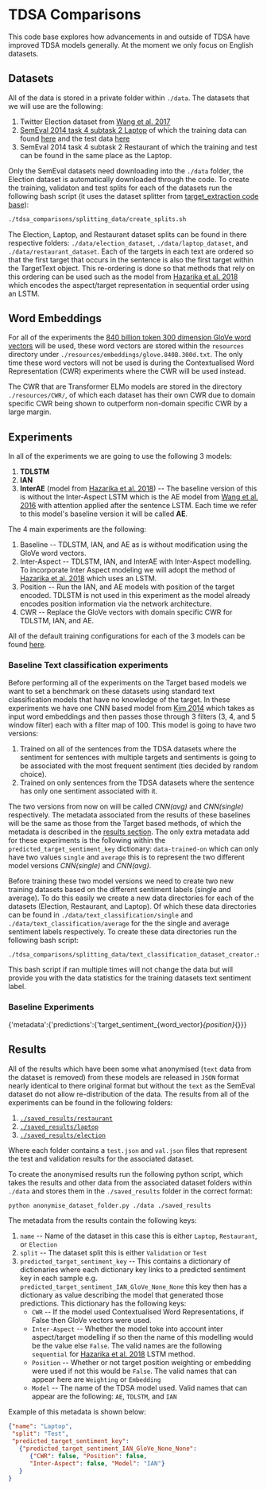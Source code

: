 # TDSA Comparisons

This code base explores how advancements in and outside of TDSA have improved TDSA models generally. At the moment we only focus on English datasets. 

## Datasets
All of the data is stored in a private folder within `./data`. The datasets that we will use are the following:
1. Twitter Election dataset from [Wang et al. 2017](https://www.aclweb.org/anthology/E17-1046/) 
2. [SemEval 2014 task 4 subtask 2 Laptop](http://alt.qcri.org/semeval2014/task4/) of which the training data can found [here](http://metashare.ilsp.gr:8080/repository/browse/semeval-2014-absa-train-data-v20-annotation-guidelines/683b709298b811e3a0e2842b2b6a04d7c7a19307f18a4940beef6a6143f937f0/) and the test data [here](http://metashare.ilsp.gr:8080/repository/browse/semeval-2014-absa-test-data-gold-annotations/b98d11cec18211e38229842b2b6a04d77591d40acd7542b7af823a54fb03a155/)
3. SemEval 2014 task 4 subtask 2 Restaurant of which the training and test can be found in the same place as the Laptop.

Only the SemEval datasets need downloading into the `./data` folder, the Election dataset is automatically downloaded through the code. To create the training, validaton and test splits for each of the datasets run the following bash script (it uses the dataset splitter from [target_extraction code base](https://github.com/apmoore1/target-extraction/blob/master/create_splits.py)):
``` bash
./tdsa_comparisons/splitting_data/create_splits.sh
```
The Election, Laptop, and Restaurant dataset splits can be found in there respective folders: `./data/election_dataset`, `./data/laptop_dataset`, and `./data/restaurant_dataset`. Each of the targets in each text are ordered so that the first target that occurs in the sentence is also the first target within the TargetText object. This re-ordering is done so that methods that rely on this ordering can be used such as the model from [Hazarika et al. 2018](https://www.aclweb.org/anthology/N18-2043/) which encodes the aspect/target representation in sequential order using an LSTM.

## Word Embeddings
For all of the experiments the [840 billion token 300 dimension GloVe word vectors](https://nlp.stanford.edu/projects/glove/) will be used, these word vectors are stored within the `resources` directory under `./resources/embeddings/glove.840B.300d.txt`. The only time these word vectors will not be used is during the Contextualised Word Representation (CWR) experiments where the CWR will be used instead.

The CWR that are Transformer ELMo models are stored in the directory `./resources/CWR/`, of which each dataset has their own CWR due to domain specific CWR being shown to outperform non-domain specific CWR by a large margin.

## Experiments
In all of the experiments we are going to use the following 3 models:
1. **TDLSTM**
2. **IAN**
3. **InterAE** (model from [Hazarika et al. 2018](https://www.aclweb.org/anthology/N18-2043/)) -- The baseline version of this is without the Inter-Aspect LSTM which is the AE model from [Wang et al. 2016](https://www.aclweb.org/anthology/D16-1058.pdf) with attention applied after the sentence LSTM. Each time we refer to this model's baseline version it will be called **AE**.

The 4 main experiments are the following:
1. Baseline -- TDLSTM, IAN, and AE as is without modification using the GloVe word vectors.
2. Inter-Aspect -- TDLSTM, IAN, and InterAE with Inter-Aspect modelling. To incorporate Inter Aspect modeling we will adopt the method of [Hazarika et al. 2018](https://www.aclweb.org/anthology/N18-2043/) which uses an LSTM.
3. Position -- Run the IAN, and AE models with position of the target encoded. TDLSTM is not used in this experiment as the model already encodes position information via the network architecture.
4. CWR -- Replace the GloVe vectors with domain specific CWR for TDLSTM, IAN, and AE.

All of the default training configurations for each of the 3 models can be found [here](./resources/model_configs/).

### Baseline Text classification experiments
Before performing all of the experiments on the Target based models we want to set a benchmark on these datasets using standard text classification models that have no knowledge of the target. In these experiments we have one CNN based model from [Kim 2014](https://arxiv.org/pdf/1408.5882.pdf) which takes as input word embeddings and then passes those through 3 filters (3, 4, and 5 window filter) each with a filter map of 100. This model is going to have two versions:
1. Trained on all of the sentences from the TDSA datasets where the sentiment for sentences with multiple targets and sentiments is going to be associated with the most frequent sentiment (ties decided by random choice).
2. Trained on only sentences from the TDSA datasets where the sentence has only one sentiment associated with it.

The two versions from now on will be called *CNN(avg)* and *CNN(single)* respectively. The metadata associated from the results of these baselines will be the same as those from the Target based methods, of which the metadata is described in the [results section](#results). The only extra metadata add for these experiments is the following within the `predicted_target_sentiment_key` dictionary: `data-trained-on` which can only have two values `single` and `average` this is to represent the two different model versions *CNN(single)* and *CNN(avg)*.

Before training these two model versions we need to create two new training datasets based on the different sentiment labels (single and average). To do this easily we create a new data directories for each of the datasets (Election, Restaurant, and Laptop). Of which these data directories can be found in `./data/text_classification/single` and `./data/text_classification/average` for the the single and average sentiment labels respectively. To create these data directories run the following bash script:
``` bash
./tdsa_comparisons/splitting_data/text_classification_dataset_creator.sh
```

This bash script if ran multiple times will not change the data but will provide you with the data statistics for the training datasets text sentiment label.

### Baseline Experiments

{'metadata':{'predictions':{'target_sentiment_{word_vector}_{position}_{}}}

## Results
All of the results which have been some what anonymised (`text` data from the dataset is removed) from these models are released in `JSON` format nearly identical to there original format but without the `text` as the SemEval dataset do not allow re-distribution of the data. The results from all of the experiments can be found in the following folders:
1. [`./saved_results/restaurant`](./saved_results/restaurant)
2. [`./saved_results/laptop`](./saved_results/laptop)
3. [`./saved_results/election`](./saved_results/election)

Where each folder contains a `test.json` and `val.json` files that represent the test and validation results for the associated dataset.

To create the anonymised results run the following python script, which takes the results and other data from the associated dataset folders within `./data` and stores them in the `./saved_results` folder in the correct format:
``` bash
python anonymise_dataset_folder.py ./data ./saved_results
```

The metadata from the results contain the following keys:
1. `name` -- Name of the dataset in this case this is either `Laptop`, `Restaurant`, or `Election`
2. `split` -- The dataset split this is either `Validation` or `Test`
3. `predicted_target_sentiment_key` -- This contains a dictionary of dictionaries where each dictionary key links to a predicted sentiment key in each sample e.g. `predicted_target_sentiment_IAN_GloVe_None_None` this key then has a dictionary as value describing the model that generated those predictions. This dictionary has the following keys:
    * `CWR` -- If the model used Contextualised Word Representations, if False then GloVe vectors were used.
    * `Inter-Aspect` -- Whether the model toke into account inter aspect/target modelling if so then the name of this modelling would be the value else `False`. The valid names are the following `sequential` for [Hazarika et al. 2018](https://www.aclweb.org/anthology/N18-2043/) LSTM method.
    * `Position` -- Whether or not target position weighting or embedding were used if not this would be `False`. The valid names that can appear here are `Weighting` or `Embedding`
    * `Model` -- The name of the TDSA model used. Valid names that can appear are the following: `AE`, `TDLSTM`, and `IAN`

Example of this metadata is shown below:
```json
{"name": "Laptop", 
 "split": "Test", 
 "predicted_target_sentiment_key": 
   {"predicted_target_sentiment_IAN_GloVe_None_None": 
      {"CWR": false, "Position": false, 
      "Inter-Aspect": false, "Model": "IAN"}
   }
}
```





